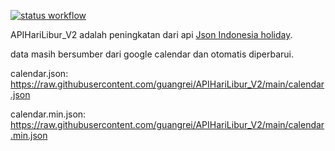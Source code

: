 [![status workflow](https://github.com/guangrei/APIHariLibur_V2/actions/workflows/python-app.yml/badge.svg)](https://github.com/guangrei/APIHariLibur_V2/actions)

APIHariLibur_V2 adalah peningkatan dari api [Json Indonesia holiday](https://github.com/guangrei/Json-Indonesia-holidays).

data masih bersumber dari google calendar dan otomatis diperbarui.

calendar.json: https://raw.githubusercontent.com/guangrei/APIHariLibur_V2/main/calendar.json

calendar.min.json: https://raw.githubusercontent.com/guangrei/APIHariLibur_V2/main/calendar.min.json

